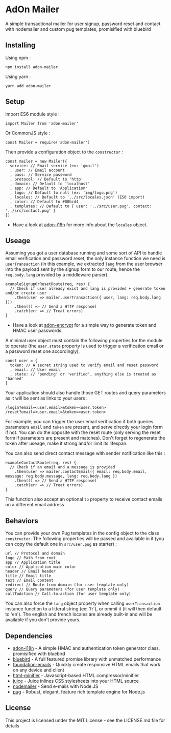 # AdOn Mailer

A simple transactional mailer for user signup, password reset and contact with nodemailer and custom pug templates, promisified with bluebird

## Installing

Using npm :

```
npm install adon-mailer
```

Using yarn :

```
yarn add adon-mailer
```

## Setup

Import ES6 module style :

```
import Mailer from 'adon-mailer'
```

Or CommonJS style :

```
const Mailer = require('adon-mailer')
```

Then provide a configuration object to the `constructor` :

```
const mailer = new Mailer({
  service: // Email service (ex: 'gmail')
  , user: // Email account
  , pass: // Service password
  , protocol: // Default to 'http'
  , domain: // Default to 'localhost'
  , app: // Default to 'Application'
  , logo: // Default to null (ex: 'img/logo.png')
  , locales: // Default to '../src/locales.json' (ES6 import)
  , color: // Default to #00bcd4
  , templates: // Default to { user: '../src/user.pug', contact: '../src/contact.pug' }
})
```
* Have a look at [adon-i18n](https://github.com/MartyDisco/adon-i18n) for more info about the `locales` object.

## Useage

Assuming you got a user database running and some sort of API to handle email verification and password reset, the only instance function we need is `userTransaction` (in this example, we extracted `lang` from the user browser into the payload sent by the signup form to our route, hence the `req.body.lang` provided by a middleware parser).

```
exampleSignupOrResetRoute(req, res) {
  // Check if user already exist and lang is provided + generate token and/or create user
    .then(user => mailer.userTransaction({ user, lang: req.body.lang }))
    .then(() => // Send a HTTP response)
    .catch(err => // Treat errors)
}
```

* Have a look at [adon-encrypt](https://github.com/MartyDisco/adon-encrypt) for a simple way to generate token and HMAC user passwords.

A minimal user object must contain the following properties for the module to operate (the `user.state` property is used to trigger a verification email or a password reset one accordingly).

```
const user = {
  token: // A secret string used to verify email and reset password
  , email: // User email
  , state: // 'pending' or 'verified', anything else is treated as 'banned'
}
```

Your application should also handle those GET routes and query parameters as it will be sent as links to your users :

```
/login?email=<user.email>&token=<user.token>
/reset?email=<user.email>&token=<user.token>
```

For example, you can trigger the user email verification if both queries parameters `email` and `token` are present, and serve directly your login form if not. You can do the opposite with the reset route (only serving the reset form if parameters are present and matches). Don't forget to regenerate the token after useage, make it strong and/or limit its lifespan.

You can also send direct contact message with sender notification like this :

```
exampleContactRoute(req, res) {
  // Check if an email and a message is provided
    .then(user => mailer.contactEmail({ email: req.body.email, message: req.body.message, lang: req.body.lang })
    .then(() => // Send a HTTP response)
    .catch(err => // Treat errors)
}
```

This function also accept an optional `to` property to receive contact emails on a different email address

## Behaviors

You can provide your own Pug templates in the config object to the class `constructor`. The following properties will be passed and available in it (you can copy the default one in `src/user.pug` as starter) :

```
url // Protocol and domain
logo // Path from root
app // Application title
color // Application main color
header // Email header
title // Email title
text // Email content
redirect // Route from domain (for user template only)
query // Query parameters (for user template only)
callToAction // Call-to-action (for user template only)
```

You can also force the `lang` object property when calling `userTransaction` instance function to a litteral string (ex: 'fr'), or ommit it (it will then default to 'en'). The english and french locales are already built-in and will be available if you don't provide yours.

## Dependencies

* [adon-i18n](https://github.com/MartyDisco/adon-i18n) - A simple HMAC and authentication token generator class, promisified with bluebird
* [bluebird](https://github.com/petkaantonov/bluebird) - A full featured promise library with unmatched performance
* [foundation-emails](https://github.com/zurb/foundation-emails) - Quickly create responsive HTML emails that work on any device and client
* [html-minifier](https://github.com/kangax/html-minifier) - Javascript-based HTML compressor/minifier
* [juice](https://github.com/Automattic/juice) - Juice inlines CSS stylesheets into your HTML source
* [nodemailer](https://github.com/nodemailer/nodemailer) - Send e-mails with Node.JS
* [pug](https://github.com/pugjs/pug) - Robust, elegant, feature rich template engine for Node.js

## License

This project is licensed under the MIT License - see the LICENSE.md file for details
